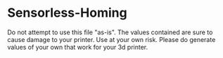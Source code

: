 # Sensorless-Homing
Do not attempt to use this file "as-is".  The values contained are sure to cause damage to your printer.  Use at your own risk.
Please do generate values of your own that work for your 3d printer.
